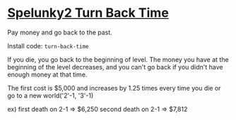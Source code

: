 # [Spelunky2 Turn Back Time](https://spelunky.fyi/mods/m/turn-back-time/)
Pay money and go back to the past.

Install code: `turn-back-time`

If you die, you go back to the beginning of level. The money you have at the beginning of the level decreases, and you can't go back if you didn't have enough money at that time.

The first cost is $5,000 and increases by 1.25 times every time you die or go to a new world('2'-1, '3'-1)

ex)
first death on 2-1 => $6,250
second death on 2-1 => $7,812
